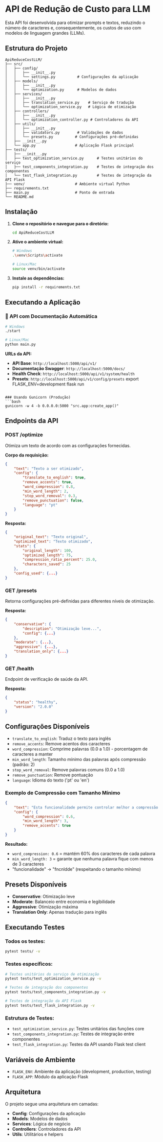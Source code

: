 # API de Redução de Custo para LLM

Esta API foi desenvolvida para otimizar prompts e textos, reduzindo o número de caracteres e, consequentemente, os custos de uso com modelos de linguagem grandes (LLMs).

## Estrutura do Projeto

```
ApiReduceCostLLM/
├── src/
│   ├── config/
│   │   ├── __init__.py
│   │   └── settings.py          # Configurações da aplicação
│   ├── models/
│   │   ├── __init__.py
│   │   └── optimization.py      # Modelos de dados
│   ├── services/
│   │   ├── __init__.py
│   │   ├── translation_service.py    # Serviço de tradução
│   │   └── optimization_service.py   # Lógica de otimização
│   ├── controllers/
│   │   ├── __init__.py
│   │   └── optimization_controller.py # Controladores da API
│   ├── utils/
│   │   ├── __init__.py
│   │   ├── validators.py        # Validações de dados
│   │   └── presets.py          # Configurações pré-definidas
│   ├── __init__.py
│   └── app.py                  # Aplicação Flask principal
├── tests/
│   ├── __init__.py
│   ├── test_optimization_service.py      # Testes unitários do serviço
│   ├── test_components_integration.py    # Testes de integração dos componentes
│   └── test_flask_integration.py         # Testes de integração da API Flask
├── venv/                       # Ambiente virtual Python
├── requirements.txt
├── main.py                     # Ponto de entrada
└── README.md
```

## Instalação

1. **Clone o repositório e navegue para o diretório:**
   ```bash
   cd ApiReduceCostLLM
   ```

2. **Ative o ambiente virtual:**
   ```bash
   # Windows
   .\venv\Scripts\activate
   
   # Linux/Mac
   source venv/bin/activate
   ```

3. **Instale as dependências:**
   ```bash
   pip install -r requirements.txt
   ```

## Executando a Aplicação

### 🚀 API com Documentação Automática
```bash
# Windows
./start

# Linux/Mac  
python main.py
```

**URLs da API:**
- **API Base**: `http://localhost:5000/api/v1/`
- **Documentação Swagger**: `http://localhost:5000/docs/`
- **Health Check**: `http://localhost:5000/api/v1/system/health`
- **Presets**: `http://localhost:5000/api/v1/config/presets`
export FLASK_ENV=development
flask run
```

### Usando Gunicorn (Produção)
```bash
gunicorn -w 4 -b 0.0.0.0:5000 "src.app:create_app()"
```

## Endpoints da API

### POST /optimize
Otimiza um texto de acordo com as configurações fornecidas.

**Corpo da requisição:**
```json
{
    "text": "Texto a ser otimizado",
    "config": {
        "translate_to_english": true,
        "remove_accents": true,
        "word_compression": 0.8,
        "min_word_length": 2,
        "stop_word_removal": 0.3,
        "remove_punctuation": false,
        "language": "pt"
    }
}
```

**Resposta:**
```json
{
    "original_text": "Texto original",
    "optimized_text": "Texto otimizado",
    "stats": {
        "original_length": 100,
        "optimized_length": 75,
        "compression_ratio_percent": 25.0,
        "characters_saved": 25
    },
    "config_used": {...}
}
```

### GET /presets
Retorna configurações pré-definidas para diferentes níveis de otimização.

**Resposta:**
```json
{
    "conservative": {
        "description": "Otimização leve...",
        "config": {...}
    },
    "moderate": {...},
    "aggressive": {...},
    "translation_only": {...}
}
```

### GET /health
Endpoint de verificação de saúde da API.

**Resposta:**
```json
{
    "status": "healthy",
    "version": "2.0.0"
}
```

## Configurações Disponíveis

- `translate_to_english`: Traduz o texto para inglês
- `remove_accents`: Remove acentos dos caracteres
- `word_compression`: Comprime palavras (0.0 a 1.0) - porcentagem de caracteres a manter
- `min_word_length`: Tamanho mínimo das palavras após compressão (padrão: 2)
- `stop_word_removal`: Remove palavras comuns (0.0 a 1.0)
- `remove_punctuation`: Remove pontuação
- `language`: Idioma do texto ('pt' ou 'en')

### Exemplo de Compressão com Tamanho Mínimo

```json
{
    "text": "Esta funcionalidade permite controlar melhor a compressão das palavras",
    "config": {
        "word_compression": 0.6,
        "min_word_length": 3,
        "remove_accents": true
    }
}
```

**Resultado:**
- `word_compression: 0.6` = mantém 60% dos caracteres de cada palavra
- `min_word_length: 3` = garante que nenhuma palavra fique com menos de 3 caracteres
- "funcionalidade" → "fncnldde" (respeitando o tamanho mínimo)

## Presets Disponíveis

- **Conservative**: Otimização leve
- **Moderate**: Balanceio entre economia e legibilidade
- **Aggressive**: Otimização máxima
- **Translation Only**: Apenas tradução para inglês

## Executando Testes

### Todos os testes:
```bash
pytest tests/ -v
```

### Testes específicos:
```bash
# Testes unitários do serviço de otimização
pytest tests/test_optimization_service.py -v

# Testes de integração dos componentes
pytest tests/test_components_integration.py -v

# Testes de integração da API Flask
pytest tests/test_flask_integration.py -v
```

### Estrutura de Testes:
- `test_optimization_service.py`: Testes unitários das funções core
- `test_components_integration.py`: Testes de integração entre componentes
- `test_flask_integration.py`: Testes da API usando Flask test client

## Variáveis de Ambiente

- `FLASK_ENV`: Ambiente da aplicação (development, production, testing)
- `FLASK_APP`: Módulo da aplicação Flask

## Arquitetura

O projeto segue uma arquitetura em camadas:

- **Config**: Configurações da aplicação
- **Models**: Modelos de dados
- **Services**: Lógica de negócio
- **Controllers**: Controladores da API
- **Utils**: Utilitários e helpers
